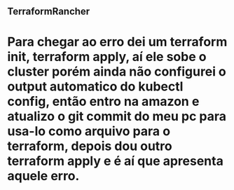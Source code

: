 ## TerraformRancher
# Para chegar ao erro dei um terraform init, terraform apply, aí ele sobe o cluster porém ainda não configurei o output automatico do kubectl config, então entro na amazon e atualizo o git commit do meu pc para usa-lo como arquivo para o terraform, depois dou outro terraform apply e é aí que apresenta aquele erro.
